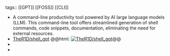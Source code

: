 tags:: [[GPT]] [[FOSS]] [[CLI]]

- A command-line productivity tool powered by AI large language models (LLM). This command-line tool offers streamlined generation of shell commands, code snippets, documentation, eliminating the need for external resources.
- [TheR1D/shell_gpt](https://github.com/TheR1D/shell_gpt)
  @@html: <a href="https://github.com/TheR1D/shell_gpt/"><img src="https://github-readme-stats-astronomer.vercel.app/api/pin/?username=TheR1D&repo=shell_gpt&theme=tokyonight" alt="TheR1D/shell_gpt"/></a>@@
-
-